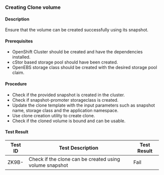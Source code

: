 ### Creating Clone volume

#### Description
Ensure that the volume can be created successfully using its snapshot.

#### Prerequisites
- OpenShift Cluster should be created and have the dependencies installed.
- cStor based storage pool should have been created.
- OpenEBS storage class should be created with the desired storage pool claim.

#### Procedure
- Check if the provided snapshot is created in the cluster.
- Check if snapshot-promoter storageclass is created.
- Update the clone template with the input parameters such as snapshot name, storage class and the application namespace.
- Use clone creation utility to create clone.
- Check if the cloned volume is bound and can be usable.

#### Test Result
 | Test ID |   Test Description               | Test Result   |
 |---------|---------------------------| --------------|
 |    ZK9B-   |  Check if the clone can be created using volume snapshot           |  Fail     |


